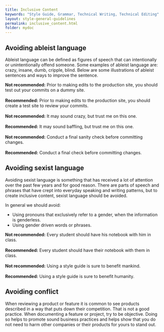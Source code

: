```yaml
---
title: Inclusive Content
keywords: "Style Guide, Grammar, Technical Writing, Technical Editing"
layout: style-general-guidelines
permalink: inclusive_content.html
folder: mydoc
---
```


## Avoiding ableist language

Ableist language can be defined as figures of speech that can intentionally or unintentionally offend someone. Some examples of ableist language are: crazy, insane, dumb, cripple, blind. Below are some illustrations of ableist sentences and ways to improve the sentence.


<i class="fa fa-thumbs-down fa-lg" style="color: red;"></i> **Not recommended:** Prior to making edits to the production site, you should test out your commits on a dummy site.<br><br>
<i class="fa fa-thumbs-up fa-lg" style="color: green;"></i> **Recommended:** Prior to making edits to the production site, you should create a test site to review your commits.<br><br>
<i class="fa fa-thumbs-down fa-lg" style="color: red;"></i> **Not recommended:** It may sound crazy, but trust me on this one.<br><br>
<i class="fa fa-thumbs-up fa-lg" style="color: green;"></i> **Recommended:** It may sound baffling, but trust me on this one.<br><br>
<i class="fa fa-thumbs-down fa-lg" style="color: red;"></i> **Not recommended:** Conduct a final sanity check before committing changes.<br><br>
<i class="fa fa-thumbs-up fa-lg" style="color: green;"></i> **Recommended:** Conduct a final check before committing changes.

## Avoiding sexist language

Avoiding sexist language is something that has received a lot of attention over the past few years and for good reason. There are parts of speech and phrases that have crept into everyday speaking and writing patterns, but to create inclusive content, sexist language should be avoided.

In general we should avoid:

* Using pronouns that exclusively refer to a gender, when the information is genderless.
* Using gender driven words or phrases.

<i class="fa fa-thumbs-down fa-lg" style="color: red;"></i> **Not recommended:** Every student should have his notebook with him in class.<br><br>
<i class="fa fa-thumbs-up fa-lg" style="color: green;"></i> **Recommended:** Every student should have their notebook with them in class.
<br><br>
<i class="fa fa-thumbs-down fa-lg" style="color: red;"></i> **Not recommended:** Using a style guide is sure to benefit mankind.<br><br>
<i class="fa fa-thumbs-up fa-lg" style="color: green;"></i>**Recommended:** Using a style guide is sure to benefit humanity.

## Avoiding conflict

When reviewing a product or feature it is common to see products described in a way that puts down their competition. That is not a good practice. When documenting a feature or project, try to be objective. Doing so helps to promote sound business practices and helps show that you do not need to harm other companies or their products for yours to stand out.


